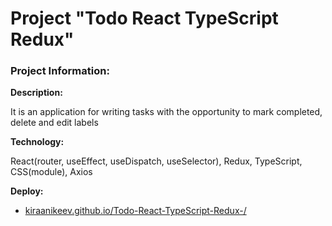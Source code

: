 # Project "Todo React TypeScript Redux"

### Project Information:

**Description:**

It is an application for writing tasks with the opportunity to mark completed, delete and edit labels

**Technology:**

React(router, useEffect, useDispatch, useSelector), Redux, TypeScript, CSS(module), Axios


**Deploy:**

- [kiraanikeev.github.io/Todo-React-TypeScript-Redux-/](https://kiraanikeev.github.io/Todo-React-TypeScript-Redux-/)
